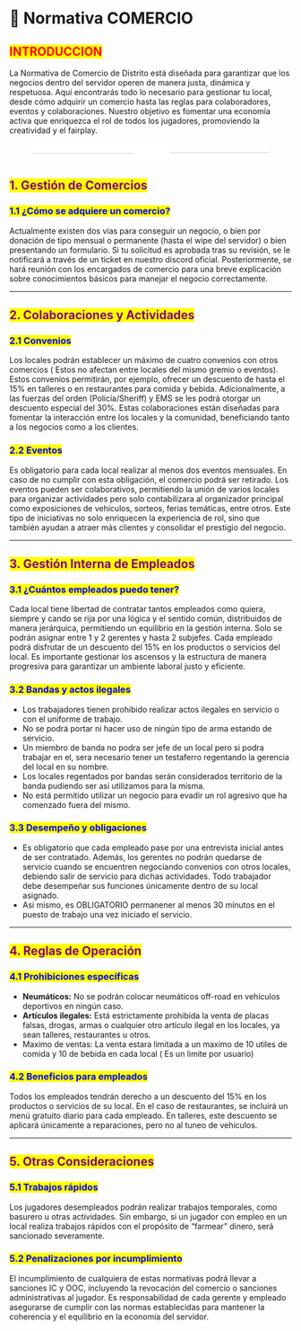# 📘 Normativa COMERCIO

## <mark style="color:red;">INTRODUCCION</mark>

La Normativa de Comercio de Distrito está diseñada para garantizar que los negocios dentro del servidor operen de manera justa, dinámica y respetuosa. Aquí encontrarás todo lo necesario para gestionar tu local, desde cómo adquirir un comercio hasta las reglas para colaboradores, eventos y colaboraciones. Nuestro objetivo es fomentar una economía activa que enriquezca el rol de todos los jugadores, promoviendo la creatividad y el fairplay.

<figure><img src="../.gitbook/assets/asdas.png" alt=""><figcaption></figcaption></figure>

## <mark style="color:purple;">**1. Gestión de Comercios**</mark>

### <mark style="color:blue;">**1.1 ¿Cómo se adquiere un comercio?**</mark>

Actualmente existen dos vias para conseguir un negocio, o bien por donación de tipo mensual o permanente (hasta el wipe del servidor) o bien presentando un formulario. Si tu solicitud es aprobada tras su revisión, se le notificará a través de un ticket en nuestro discord oficial. Posteriormente, se hará reunión con los encargados de comercio para una breve explicación sobre conocimientos básicos para manejar el negocio correctamente.

***

## <mark style="color:purple;">**2. Colaboraciones y Actividades**</mark>

### <mark style="color:blue;">**2.1 Convenios**</mark>

Los locales podrán establecer un máximo de cuatro convenios con otros comercios ( Estos no afectan entre locales del mismo gremio o eventos). Estos convenios permitirán, por ejemplo, ofrecer un descuento de hasta el 15% en talleres o en restaurantes para comida y bebida. Adicionalmente, a las fuerzas del orden (Policía/Sheriff) y EMS se les podrá otorgar un descuento especial del 30%. Estas colaboraciones están diseñadas para fomentar la interacción entre los locales y la comunidad, beneficiando tanto a los negocios como a los clientes.

### <mark style="color:blue;">**2.2 Eventos**</mark>

Es obligatorio para cada local realizar al menos dos eventos mensuales. En caso de no cumplir con esta obligación, el comercio podrá ser retirado. Los eventos pueden ser colaborativos, permitiendo la unión de varios locales para organizar actividades pero solo contabilizara al organizador principal como exposiciones de vehículos, sorteos, ferias temáticas, entre otros. Este tipo de iniciativas no solo enriquecen la experiencia de rol, sino que también ayudan a atraer más clientes y consolidar el prestigio del negocio.

***

## <mark style="color:purple;">**3. Gestión Interna de Empleados**</mark>

### <mark style="color:blue;">**3.1 ¿Cuántos empleados puedo tener?**</mark>

Cada local tiene libertad de contratar tantos empleados como quiera, siempre y cando se rija por una lógica y el sentido común, distribuidos de manera jerárquica, permitiendo un equilibrio en la gestión interna. Solo se podrán asignar entre 1 y 2 gerentes y hasta 2 subjefes. Cada empleado podrá disfrutar de un descuento del 15% en los productos o servicios del local. Es importante gestionar los ascensos y la estructura de manera progresiva para garantizar un ambiente laboral justo y eficiente.

### <mark style="color:blue;">**3.2 Bandas y actos ilegales**</mark>

* Los trabajadores tienen prohibido realizar actos ilegales en servicio o con el uniforme de trabajo.
* No se podrá portar ni hacer uso de ningún tipo de arma estando de servicio.
* Un miembro de banda no podra ser jefe de un local pero si podra trabajar en el,  sera necesario tener un testaferro regentando la gerencia del local en su nombre.
* Los locales regentados por bandas serán considerados territorio de la banda pudiendo ser asi utilizamos para la misma.
* No está permitido utilizar un negocio para evadir un rol agresivo que ha comenzado fuera del mismo.

### <mark style="color:blue;">**3.3 Desempeño y obligaciones**</mark>

* Es obligatorio que cada empleado pase por una entrevista inicial antes de ser contratado. Además, los gerentes no podrán quedarse de servicio cuando se encuentren negociando convenios con otros locales, debiendo salir de servicio para dichas actividades. Todo trabajador debe desempeñar sus funciones únicamente dentro de su local asignado.
* Asi mismo, es OBLIGATORIO permanener al menos 30 minutos en el puesto de trabajo una vez iniciado el servicio.

***

## <mark style="color:purple;">**4. Reglas de Operación**</mark>

### <mark style="color:blue;">**4.1 Prohibiciones específicas**</mark>

* **Neumáticos:** No se podrán colocar neumáticos off-road en vehículos deportivos en ningún caso.
* **Artículos ilegales:** Está estrictamente prohibida la venta de placas falsas, drogas, armas o cualquier otro artículo ilegal en los locales, ya sean talleres, restaurantes u otros.
* Maximo de ventas: La venta estara limitada a un maximo de 10 utiles de comida y 10 de bebida en cada local ( Es un limite por usuario)

### <mark style="color:blue;">**4.2 Beneficios para empleados**</mark>

Todos los empleados tendrán derecho a un descuento del 15% en los productos o servicios de su local. En el caso de restaurantes, se incluirá un menú gratuito diario para cada empleado. En talleres, este descuento se aplicará únicamente a reparaciones, pero no al tuneo de vehículos.

***

## <mark style="color:purple;">**5. Otras Consideraciones**</mark>

### <mark style="color:blue;">**5.1 Trabajos rápidos**</mark>

Los jugadores desempleados podrán realizar trabajos temporales, como basurero u otras actividades. Sin embargo, si un jugador con empleo en un local realiza trabajos rápidos con el propósito de “farmear” dinero, será sancionado severamente.

### <mark style="color:blue;">**5.2 Penalizaciones por incumplimiento**</mark>

El incumplimiento de cualquiera de estas normativas podrá llevar a sanciones IC y OOC, incluyendo la revocación del comercio o sanciones administrativas al jugador. Es responsabilidad de cada gerente y empleado asegurarse de cumplir con las normas establecidas para mantener la coherencia y el equilibrio en la economía del servidor.

